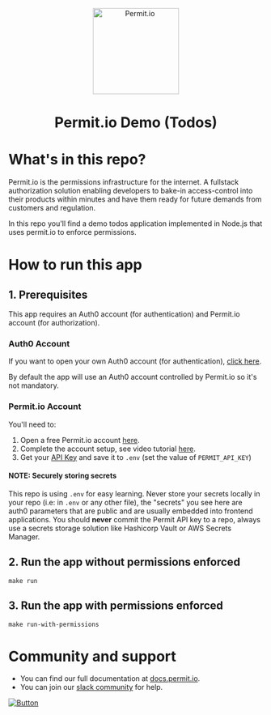 <p  align="center">
 <img src="https://i.ibb.co/zh8k46H/logo-square.png" height=170 alt="Permit.io" border="0">
</p>
<h1 align="center">
Permit.io Demo (Todos)
</h1>

# What's in this repo?

Permit.io is the permissions infrastructure for the internet. A fullstack authorization solution enabling developers to bake-in access-control into their products within minutes and have them ready for future demands from customers and regulation.

In this repo you'll find a demo todos application implemented in Node.js that uses permit.io to enforce permissions.

# How to run this app

## 1. Prerequisites

This app requires an Auth0 account (for authentication) and Permit.io account (for authorization).

### Auth0 Account
If you want to open your own Auth0 account (for authentication), [click here](https://auth0.com/signup). 

By default the app will use an Auth0 account controlled by Permit.io so it's not mandatory.

### Permit.io Account
You'll need to:
1) Open a free Permit.io account [here](https://app.permit.io).
2) Complete the account setup, see video tutorial [here](https://docs.permit.io/tutorials/onboarding_demo).
3) Get your [API Key](https://docs.permit.io/tutorials/quickstart) and save it to `.env` (set the value of `PERMIT_API_KEY`)

#### NOTE: Securely storing secrets
This repo is using `.env` for easy learning. Never store your secrets locally in your repo (i.e: in `.env` or any other file), the "secrets" you see here are auth0 parameters that are public and are usually embedded into frontend applications. You should **never** commit the Permit API key to a repo, always use a secrets storage solution like Hashicorp Vault or AWS Secrets Manager.


## 2. Run the app without permissions enforced
```
make run
```

## 3. Run the app with permissions enforced
```
make run-with-permissions
```

# <a name="community"></a>Community and support

- You can find our full documentation at [docs.permit.io](https://docs.permit.io).
- You can join our [slack community][join-slack-link] for help.

[![Button][badge-slack-link]][join-slack-link]

[badge-slack-link]: https://i.ibb.co/wzrGHQL/Group-749.png
[join-slack-link]: https://bit.ly/permitioslack
